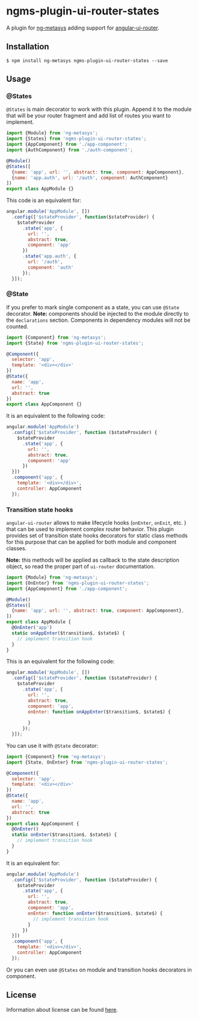 # ngms-plugin-ui-router-states

A plugin for [ng-metasys](https://github.com/Lodin/ng-metasys) adding support for 
[angular-ui-router](https://github.com/angular-ui/ui-router). 

## Installation
```shell
$ npm install ng-metasys ngms-plugin-ui-router-states --save
```

## Usage
### @States
`@States` is main decorator to work with this plugin. Append it to the module that will be your 
router fragment and add list of routes you want to implement.
```javascript
import {Module} from 'ng-metasys';
import {States} from 'ngms-plugin-ui-router-states';
import {AppComponent} from './app-component'; 
import {AuthComponent} from './auth-component'; 

@Module()
@States([
  {name: 'app', url: '', abstract: true, component: AppComponent},
  {name: 'app.auth', url: '/auth', component: AuthComponent}
])
export class AppModule {}
```
This code is an equivalent for:
```javascript
angular.module('AppModule', [])
  .config(['$stateProvider', function($stateProvider) {
    $stateProvider
      .state('app', {
        url: '',
        abstract: true,
        component: 'app'
      })
      .state('app.auth', {
        url: '/auth',
        component: 'auth'
      });
  }]);
```
### @State
If you prefer to mark single component as a state, you can use `@State` decorator. 
**Note:** components should be injected to the module directly to the `declarations` section. 
Components in dependency modules will not be counted.
```javascript
import {Component} from 'ng-metasys';
import {State} from 'ngms-plugin-ui-router-states';

@Component({
  selector: 'app',
  template: '<div></div>'
})
@State({
  name: 'app',
  url: '',
  abstract: true
})
export class AppComponent {}
```
It is an equivalent to the following code:
```javascript
angular.module('AppModule')
  .config(['$stateProvider', function ($stateProvider) {
    $stateProvider
      .state('app', {
        url: '',
        abstract: true,
        component: 'app'
      })
  }])
  .component('app', {
    template: '<div></div>',
    controller: AppComponent
  });
```
### Transition state hooks
`angular-ui-router` allows to make lifecycle hooks (`onEnter`, `onExit`, etc. ) that can be used 
to implement complex router behavior. This plugin provides set of transition state hooks decorators
for static class methods for this purpose that can be applied for both module and component 
classes.

**Note:** this methods will be applied as callback to the state description object, so read the 
proper part of `ui-router` documentation.
```javascript
import {Module} from 'ng-metasys';
import {OnEnter} from 'ngms-plugin-ui-router-states';
import {AppComponent} from './app-component'; 

@Module()
@States([
  {name: 'app', url: '', abstract: true, component: AppComponent},
])
export class AppModule {
  @OnEnter('app')
  static onAppEnter($transition$, $state$) {
    // implement transition hook
  }
}
```
This is an equivalent for the following code:
```javascript
angular.module('AppModule', [])
  .config(['$stateProvider', function ($stateProvider) {
    $stateProvider
      .state('app', {
        url: '',
        abstract: true,
        component: 'app',
        onEnter: function onAppEnter($transition$, $state$) {
          
        }
      });
  }]);
```
You can use it with `@State` decorator:
```javascript
import {Component} from 'ng-metasys';
import {State, OnEnter} from 'ngms-plugin-ui-router-states';

@Component({
  selector: 'app',
  template: '<div></div>'
})
@State({
  name: 'app',
  url: '',
  abstract: true
})
export class AppComponent {
  @OnEnter()
  static onEnter($transition$, $state$) {
    // implement transition hook
  }
}
```
It is an equivalent for:
```javascript
angular.module('AppModule')
  .config(['$stateProvider', function ($stateProvider) {
    $stateProvider
      .state('app', {
        url: '',
        abstract: true,
        component: 'app',
        onEnter: function onEnter($transition$, $state$) {
          // implement transition hook
        }
      })
  }])
  .component('app', {
    template: '<div></div>',
    controller: AppComponent
  });
```
Or you can even use `@States` on module and transition hooks decorators in component. 

## License
Information about license can be found [here](./LICENSE).